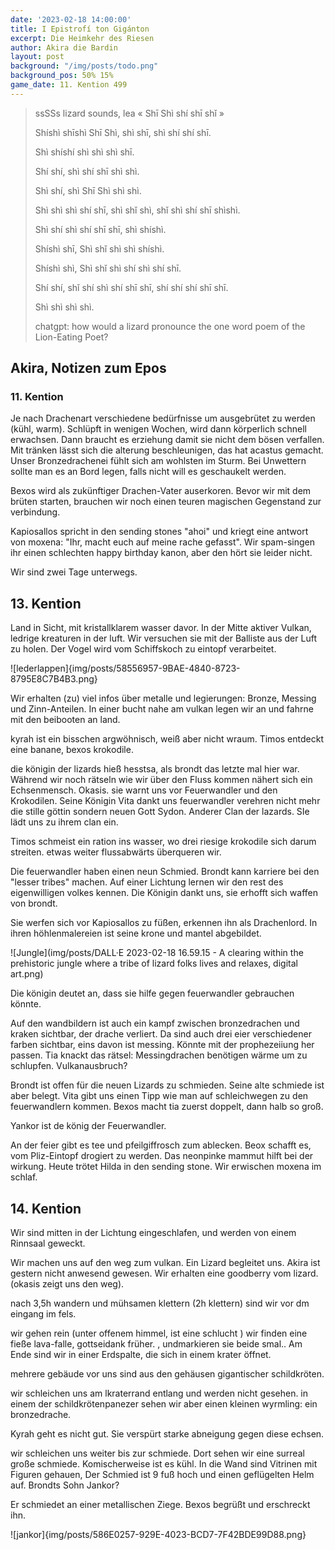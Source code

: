```yaml
---
date: '2023-02-18 14:00:00'
title: I Epistrofí ton Gigánton
excerpt: Die Heimkehr des Riesen
author: Akira die Bardin
layout: post
background: "/img/posts/todo.png"
background_pos: 50% 15%
game_date: 11. Kention 499
---
```


<div class="rhyme">
  <blockquote>
    ssSSs lizard sounds, lea
    « Shī Shì shí shī shǐ »

Shíshì shīshì Shī Shì, shì shī, shì shí shí shī.

Shì shíshí shì shì shì shī.

Shí shí, shì shí shī shì shì.

Shì shí, shì Shī Shì shì shì.

Shì shì shì shí shī, shì shǐ shì, shǐ shì shí shī shìshì.

Shì shí shì shí shī shī, shì shíshì.

Shíshì shī, Shì shǐ shì shì shíshì.

Shíshì shì, Shì shǐ shì shí shì shí shī.

Shí shí, shǐ shí shì shí shī shī, shí shí shí shī shī.

Shì shì shì shì.

chatgpt: how would a lizard pronounce the one word poem of the Lion-Eating Poet?
  </blockquote>
</div>

## Akira, Notizen zum Epos

### 11. Kention

Je nach Drachenart verschiedene bedürfnisse um ausgebrütet zu werden (kühl, warm). Schlüpft in wenigen Wochen, wird dann körperlich schnell erwachsen. Dann braucht es erziehung damit sie nicht dem bösen verfallen.
Mit tränken lässt sich die alterung beschleunigen, das hat acastus gemacht. Unser Bronzedrachenei fühlt sich am wohlsten im Sturm. Bei Unwettern sollte man es an Bord legen, falls nicht will es geschaukelt werden.

Bexos wird als zukünftiger Drachen-Vater auserkoren. Bevor wir mit dem brüten starten, brauchen wir noch einen teuren magischen Gegenstand zur verbindung.

Kapiosallos spricht in den sending stones "ahoi" und kriegt eine antwort von moxena: "Ihr, macht euch auf meine rache gefasst". Wir spam-singen ihr einen schlechten happy birthday kanon, aber den hört sie leider nicht.

Wir sind zwei Tage unterwegs.

## 13. Kention

Land in Sicht, mit kristallklarem wasser davor. In der Mitte aktiver Vulkan, ledrige kreaturen in der luft. Wir versuchen sie mit der Balliste aus der Luft zu holen. Der Vogel wird vom Schiffskoch zu eintopf verarbeitet.

![lederlappen]{img/posts/58556957-9BAE-4840-8723-8795E8C7B4B3.png}

Wir erhalten (zu) viel infos über metalle und legierungen: Bronze, Messing und Zinn-Anteilen. In einer bucht nahe am vulkan legen wir an und fahrne mit den beibooten an land.

kyrah ist ein bisschen argwöhnisch, weiß aber nicht wraum. Timos entdeckt eine banane, bexos krokodile. 

die königin der lizards hieß hesstsa, als brondt das letzte mal hier war. Während wir noch rätseln wie wir über den Fluss kommen nähert sich ein Echsenmensch. Okasis. sie warnt uns vor Feuerwandler und den Krokodilen. Seine Königin Vita dankt uns
feuerwandler verehren nicht mehr die stille göttin sondern neuen Gott Sydon. Anderer Clan der lazards. SIe lädt uns zu ihrem clan ein.

Timos schmeist ein ration ins wasser, wo drei riesige krokodile sich darum streiten. etwas weiter flussabwärts überqueren wir.

Die feuerwandler haben einen neun Schmied. Brondt kann karriere bei den "lesser tribes" machen. Auf einer Lichtung lernen wir den rest des eigenwilligen volkes kennen. Die Königin dankt uns, sie erhofft sich waffen von brondt. 

Sie werfen sich vor Kapiosallos zu füßen, erkennen ihn als Drachenlord. In ihren höhlenmalereien ist seine krone und mantel abgebildet.

![Jungle](img/posts/DALL·E 2023-02-18 16.59.15 - A clearing within the prehistoric jungle where a tribe of lizard folks lives and relaxes, digital art.png)

Die königin deutet an, dass sie hilfe gegen feuerwandler gebrauchen könnte.

Auf den wandbildern ist auch ein kampf zwischen bronzedrachen und kraken sichtbar, der drache verliert. Da sind auch drei eier verschiedener farben sichtbar, eins davon ist messing. Könnte mit der prophezeiiung her passen. 
Tia knackt das rätsel: Messingdrachen benötigen wärme um zu schlupfen. Vulkanausbruch?

Brondt ist offen für die neuen Lizards zu schmieden. Seine alte schmiede ist aber belegt. Vita gibt uns einen Tipp wie man auf schleichwegen zu den feuerwandlern kommen. Bexos macht tia zuerst doppelt, dann halb so groß. 

Yankor ist de könig der Feuerwandler. 

An der feier gibt es tee und  pfeilgiffrosch zum ablecken. Beox schafft es, vom Pliz-Eintopf drogiert zu werden. Das neonpinke mammut hilft bei der wirkung. Heute trötet Hilda in den sending stone. Wir erwischen moxena im schlaf.

## 14. Kention

Wir sind mitten in der Lichtung eingeschlafen, und werden von einem Rinnsaal geweckt. 

Wir machen uns auf den weg zum vulkan. Ein Lizard begleitet uns. Akira ist gestern nicht anwesend gewesen. Wir erhalten eine goodberry vom lizard.  (okasis zeigt uns den weg).

nach 3,5h wandern und mühsamen klettern (2h klettern) sind wir vor dm eingang im fels.

wir gehen rein (unter offenem himmel, ist eine schlucht )
wir finden eine fieße lava-falle, gottseidank früher. , undmarkieren sie beide smal.. Am Ende sind wir in einer Erdspalte, die sich in einem krater öffnet.


mehrere gebäude vor uns sind aus den gehäusen gigantischer schildkröten. 

wir schleichen uns am lkraterrand entlang und werden nicht gesehen. in einem der schildkrötenpanezer sehen wir aber einen kleinen wyrmling: ein bronzedrache. 

Kyrah geht es nicht gut. Sie verspürt starke abneigung gegen diese echsen. 

wir schleichen uns weiter bis zur schmiede. Dort sehen wir eine surreal große schmiede. Komischerweise ist es kühl. In die Wand sind Vitrinen mit Figuren gehauen, Der Schmied ist 9 fuß hoch und einen geflügelten Helm auf. Brondts Sohn Jankor?

Er schmiedet an einer metallischen Ziege. Bexos begrüßt und erschreckt ihn.

![jankor]{img/posts/586E0257-929E-4023-BCD7-7F42BDE99D88.png}


<!--

marius: Tag vom 10. auf 11. angepasst, bexos hat kein control weather gewirkt um die Fahrt zu verkuerzen, rest einfach gleich lassen haette ich gesagt

Am morgen sollten  wir das festland erreichen, wo wir anhand der schwachen sterne die antikythera auf "die Gefangene". Dort kommt Bront her, Calcia ist unter dem vulkan.
Bront erzählt. Auf der Insel erwarten uns die eidechsenmenschen. Dort können wir uns ein beiboot kaufen.


Die Amazonen sind mit der Halbinsel Aresia in Verbindung, der Minotaure Zakroth der Wahnsinnige will seine Volksgenossen in Mytros befreien.

pythor und ein grüner drache hängen zusammen, haben wir in telamok gehört

Ich tausche Gold-Diamant Krug gegen ein Boot und 8 seiden-seile. Außerdem erwerben wir 7 tagesrationen für 110 crew.

Narsus für viele aresianer ein spielzeug der königin.
-->
